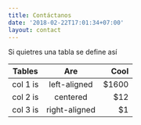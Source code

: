 ```yaml
---
title: Contáctanos
date: '2018-02-22T17:01:34+07:00'
layout: contact
---
```


Si quietres una tabla se define así

| Tables   |      Are      |  Cool |
|----------|:-------------:|------:|
| col 1 is |  left-aligned | $1600 |
| col 2 is |    centered   |   $12 |
| col 3 is | right-aligned |    $1 |
